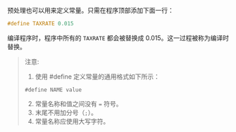 预处理也可以用来定义常量。只需在程序顶部添加下面一行：

```c
#define TAXRATE 0.015
```

编译程序时，程序中所有的 `TAXRATE` 都会被替换成 0.015。这一过程被称为编译时替换。

> 注意:
>
> 1. 使用 #define 定义常量的通用格式如下所示：
>
> ```
> #define NAME value
> ```
>
> 2. 常量名称和值之间没有 `=` 符号。
> 3. 末尾不用加分号（`;`）。
> 4. 常量名称应使用大写字符。

